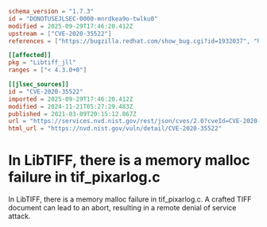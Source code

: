 ```toml
schema_version = "1.7.3"
id = "DONOTUSEJLSEC-0000-mnrdkea9o-twlku0"
modified = 2025-09-29T17:46:20.412Z
upstream = ["CVE-2020-35522"]
references = ["https://bugzilla.redhat.com/show_bug.cgi?id=1932037", "https://lists.fedoraproject.org/archives/list/package-announce%40lists.fedoraproject.org/message/BMHBYFMX3D5VGR6Y3RXTTH3Q4NF4E6IG/", "https://security.gentoo.org/glsa/202104-06", "https://security.netapp.com/advisory/ntap-20210521-0009/", "https://bugzilla.redhat.com/show_bug.cgi?id=1932037", "https://lists.fedoraproject.org/archives/list/package-announce%40lists.fedoraproject.org/message/BMHBYFMX3D5VGR6Y3RXTTH3Q4NF4E6IG/", "https://security.gentoo.org/glsa/202104-06", "https://security.netapp.com/advisory/ntap-20210521-0009/"]

[[affected]]
pkg = "Libtiff_jll"
ranges = ["< 4.3.0+0"]

[[jlsec_sources]]
id = "CVE-2020-35522"
imported = 2025-09-29T17:46:20.412Z
modified = 2024-11-21T05:27:29.483Z
published = 2021-03-09T20:15:12.867Z
url = "https://services.nvd.nist.gov/rest/json/cves/2.0?cveId=CVE-2020-35522"
html_url = "https://nvd.nist.gov/vuln/detail/CVE-2020-35522"
```

# In LibTIFF, there is a memory malloc failure in tif_pixarlog.c

In LibTIFF, there is a memory malloc failure in tif_pixarlog.c. A crafted TIFF document can lead to an abort, resulting in a remote denial of service attack.

